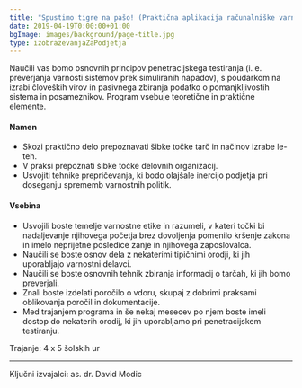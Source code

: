 ```yaml
---
title: "Spustimo tigre na pašo! (Praktična aplikacija računalniške varnosti za podjetja)"
date: 2019-04-19T0:00:00+01:00
bgImage: images/background/page-title.jpg
type: izobrazevanjaZaPodjetja
---
```

Naučili vas bomo osnovnih principov penetracijskega testiranja (i. e. preverjanja varnosti sistemov prek simuliranih napadov), s poudarkom na izrabi človeških virov in pasivnega zbiranja podatko o pomanjkljivostih sistema in posameznikov. Program vsebuje teoretične in praktične elemente.

#### Namen
- Skozi praktično delo prepoznavati šibke točke tarč in načinov izrabe le-teh.
- V praksi prepoznati šibke točke delovnih organizacij.
- Usvojiti tehnike prepričevanja, ki bodo olajšale inercijo podjetja pri doseganju sprememb varnostnih politik.

#### Vsebina
- Usvojili boste temelje varnostne etike in razumeli, v kateri točki bi nadaljevanje njihovega početja brez dovoljenja pomenilo kršenje zakona in imelo neprijetne posledice zanje in njihovega zaposlovalca.
- Naučili se boste osnov dela z nekaterimi tipičnimi orodji, ki jih uporabljajo varnostni delavci.
- Naučili se boste osnovnih tehnik zbiranja informacij o tarčah, ki jih bomo preverjali.
- Znali boste izdelati poročilo o vdoru, skupaj z dobrimi praksami oblikovanja poročil in dokumentacije.
- Med trajanjem programa in še nekaj mesecev po njem boste imeli dostop do nekaterih orodij, ki jih uporabljamo pri penetracijskem testiranju.

Trajanje: 4 x 5 šolskih ur

--- 

Ključni izvajalci: as. dr. David Modic
